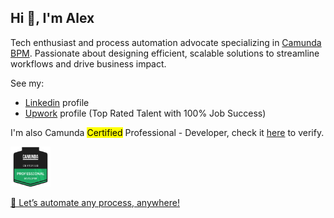 ## Hi 👋, I'm Alex

Tech enthusiast and process automation advocate specializing in [Camunda BPM](https://camunda.com/). Passionate about designing efficient, scalable solutions to streamline workflows and drive business impact.

See my:
- [Linkedin](https://www.linkedin.com/in/alex-chabatar-08939591/) profile
- [Upwork](https://www.upwork.com/freelancers/~01916b901cefc80351) profile (Top Rated Talent with 100% Job Success)

I'm also Camunda <mark>Certified</mark> Professional - Developer, check it [here](https://www.credly.com/badges/7bdad436-f90d-455c-a9cd-719e3a46c7d6) to verify.

<a href="https://www.credly.com/badges/7bdad436-f90d-455c-a9cd-719e3a46c7d6"><img src="docs/c8-cp-dv.png" width="64" height="64">

🚀 Let’s automate any process, anywhere!

<!--
**alex-chabatar/alex-chabatar** is a ✨ _special_ ✨ repository because its `README.md` (this file) appears on your GitHub profile.

Here are some ideas to get you started:

- 🔭 I’m currently working on ...
- 🌱 I’m currently learning ...
- 👯 I’m looking to collaborate on ...
- 🤔 I’m looking for help with ...
- 💬 Ask me about ...
- 📫 How to reach me: ...
- 😄 Pronouns: ...
- ⚡ Fun fact: ...
-->
